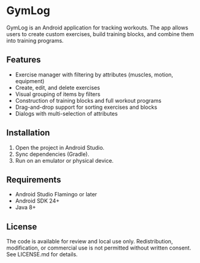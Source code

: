 # GymLog

GymLog is an Android application for tracking workouts. The app allows users to create custom exercises, build training blocks, and combine them into training programs.

## Features

- Exercise manager with filtering by attributes (muscles, motion, equipment)
- Create, edit, and delete exercises
- Visual grouping of items by filters
- Construction of training blocks and full workout programs
- Drag-and-drop support for sorting exercises and blocks
- Dialogs with multi-selection of attributes

## Installation

1. Open the project in Android Studio.
2. Sync dependencies (Gradle).
3. Run on an emulator or physical device.

## Requirements

- Android Studio Flamingo or later
- Android SDK 24+
- Java 8+

## License

The code is available for review and local use only. Redistribution, modification, or commercial use is not permitted without written consent.  
See LICENSE.md for details.
